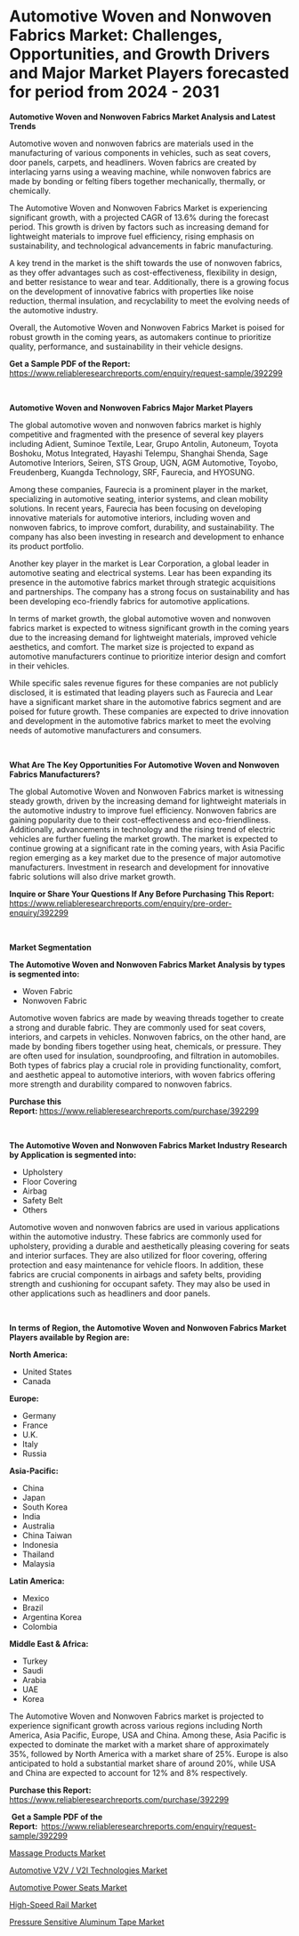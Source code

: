 <p><h1>Automotive Woven and Nonwoven Fabrics Market: Challenges, Opportunities, and Growth Drivers and Major Market Players forecasted for period from 2024 - 2031</h1></p><p><strong>Automotive Woven and Nonwoven Fabrics Market Analysis and Latest Trends</strong></p>
<p><p>Automotive woven and nonwoven fabrics are materials used in the manufacturing of various components in vehicles, such as seat covers, door panels, carpets, and headliners. Woven fabrics are created by interlacing yarns using a weaving machine, while nonwoven fabrics are made by bonding or felting fibers together mechanically, thermally, or chemically.</p><p>The Automotive Woven and Nonwoven Fabrics Market is experiencing significant growth, with a projected CAGR of 13.6% during the forecast period. This growth is driven by factors such as increasing demand for lightweight materials to improve fuel efficiency, rising emphasis on sustainability, and technological advancements in fabric manufacturing. </p><p>A key trend in the market is the shift towards the use of nonwoven fabrics, as they offer advantages such as cost-effectiveness, flexibility in design, and better resistance to wear and tear. Additionally, there is a growing focus on the development of innovative fabrics with properties like noise reduction, thermal insulation, and recyclability to meet the evolving needs of the automotive industry.</p><p>Overall, the Automotive Woven and Nonwoven Fabrics Market is poised for robust growth in the coming years, as automakers continue to prioritize quality, performance, and sustainability in their vehicle designs.</p></p>
<p><strong>Get a Sample PDF of the Report:&nbsp;</strong> <a href="https://www.reliableresearchreports.com/enquiry/request-sample/392299">https://www.reliableresearchreports.com/enquiry/request-sample/392299</a></p>
<p>&nbsp;</p>
<p><strong>Automotive Woven and Nonwoven Fabrics Major Market Players</strong></p>
<p><p>The global automotive woven and nonwoven fabrics market is highly competitive and fragmented with the presence of several key players including Adient, Suminoe Textile, Lear, Grupo Antolin, Autoneum, Toyota Boshoku, Motus Integrated, Hayashi Telempu, Shanghai Shenda, Sage Automotive Interiors, Seiren, STS Group, UGN, AGM Automotive, Toyobo, Freudenberg, Kuangda Technology, SRF, Faurecia, and HYOSUNG.</p><p>Among these companies, Faurecia is a prominent player in the market, specializing in automotive seating, interior systems, and clean mobility solutions. In recent years, Faurecia has been focusing on developing innovative materials for automotive interiors, including woven and nonwoven fabrics, to improve comfort, durability, and sustainability. The company has also been investing in research and development to enhance its product portfolio.</p><p>Another key player in the market is Lear Corporation, a global leader in automotive seating and electrical systems. Lear has been expanding its presence in the automotive fabrics market through strategic acquisitions and partnerships. The company has a strong focus on sustainability and has been developing eco-friendly fabrics for automotive applications.</p><p>In terms of market growth, the global automotive woven and nonwoven fabrics market is expected to witness significant growth in the coming years due to the increasing demand for lightweight materials, improved vehicle aesthetics, and comfort. The market size is projected to expand as automotive manufacturers continue to prioritize interior design and comfort in their vehicles.</p><p>While specific sales revenue figures for these companies are not publicly disclosed, it is estimated that leading players such as Faurecia and Lear have a significant market share in the automotive fabrics segment and are poised for future growth. These companies are expected to drive innovation and development in the automotive fabrics market to meet the evolving needs of automotive manufacturers and consumers.</p></p>
<p>&nbsp;</p>
<p><strong>What Are The Key Opportunities For Automotive Woven and Nonwoven Fabrics Manufacturers?</strong></p>
<p><p>The global Automotive Woven and Nonwoven Fabrics market is witnessing steady growth, driven by the increasing demand for lightweight materials in the automotive industry to improve fuel efficiency. Nonwoven fabrics are gaining popularity due to their cost-effectiveness and eco-friendliness. Additionally, advancements in technology and the rising trend of electric vehicles are further fueling the market growth. The market is expected to continue growing at a significant rate in the coming years, with Asia Pacific region emerging as a key market due to the presence of major automotive manufacturers. Investment in research and development for innovative fabric solutions will also drive market growth.</p></p>
<p><strong>Inquire or Share Your Questions If Any Before Purchasing This Report:</strong> <a href="https://www.reliableresearchreports.com/enquiry/pre-order-enquiry/392299">https://www.reliableresearchreports.com/enquiry/pre-order-enquiry/392299</a></p>
<p>&nbsp;</p>
<p><strong>Market Segmentation</strong></p>
<p><strong>The Automotive Woven and Nonwoven Fabrics Market Analysis by types is segmented into:</strong></p>
<p><ul><li>Woven Fabric</li><li>Nonwoven Fabric</li></ul></p>
<p><p>Automotive woven fabrics are made by weaving threads together to create a strong and durable fabric. They are commonly used for seat covers, interiors, and carpets in vehicles. Nonwoven fabrics, on the other hand, are made by bonding fibers together using heat, chemicals, or pressure. They are often used for insulation, soundproofing, and filtration in automobiles. Both types of fabrics play a crucial role in providing functionality, comfort, and aesthetic appeal to automotive interiors, with woven fabrics offering more strength and durability compared to nonwoven fabrics.</p></p>
<p><strong>Purchase this Report:&nbsp;</strong><a href="https://www.reliableresearchreports.com/purchase/392299">https://www.reliableresearchreports.com/purchase/392299</a></p>
<p>&nbsp;</p>
<p><strong>The Automotive Woven and Nonwoven Fabrics Market Industry Research by Application is segmented into:</strong></p>
<p><ul><li>Upholstery</li><li>Floor Covering</li><li>Airbag</li><li>Safety Belt</li><li>Others</li></ul></p>
<p><p>Automotive woven and nonwoven fabrics are used in various applications within the automotive industry. These fabrics are commonly used for upholstery, providing a durable and aesthetically pleasing covering for seats and interior surfaces. They are also utilized for floor covering, offering protection and easy maintenance for vehicle floors. In addition, these fabrics are crucial components in airbags and safety belts, providing strength and cushioning for occupant safety. They may also be used in other applications such as headliners and door panels.</p></p>
<p>&nbsp;</p>
<p><strong>In terms of Region, the Automotive Woven and Nonwoven Fabrics Market Players available by Region are:</strong></p>
<p>
    <p> <strong> North America: </strong>
        <ul>
            <li>United States</li>
            <li>Canada</li>
        </ul>
        </p> 
    <p> <strong> Europe: </strong>
        <ul>
            <li>Germany</li>
            <li>France</li>
            <li>U.K.</li>
            <li>Italy</li>
            <li>Russia</li>
        </ul>
        </p> 
    <p> <strong> Asia-Pacific: </strong>
        <ul>
            <li>China</li>
            <li>Japan</li>
            <li>South Korea</li>
            <li>India</li>
            <li>Australia</li>
            <li>China Taiwan</li>
            <li>Indonesia</li>
            <li>Thailand</li>
            <li>Malaysia</li>
        </ul>
        </p> 
    <p> <strong> Latin America: </strong>
        <ul>
            <li>Mexico</li>
            <li>Brazil</li>
            <li>Argentina Korea</li>
            <li>Colombia</li>
        </ul>
        </p> 
    <p> <strong> Middle East & Africa: </strong>
        <ul>
            <li>Turkey</li>
            <li>Saudi</li>
            <li>Arabia</li>
            <li>UAE</li>
            <li>Korea</li>
        </ul>
    </p>
    </p>
<p><p>The Automotive Woven and Nonwoven Fabrics market is projected to experience significant growth across various regions including North America, Asia Pacific, Europe, USA and China. Among these, Asia Pacific is expected to dominate the market with a market share of approximately 35%, followed by North America with a market share of 25%. Europe is also anticipated to hold a substantial market share of around 20%, while USA and China are expected to account for 12% and 8% respectively.</p></p>
<p><strong>Purchase this Report: </strong><a href="https://www.reliableresearchreports.com/purchase/392299">https://www.reliableresearchreports.com/purchase/392299</a></p>
<p>&nbsp;<strong>Get a Sample PDF of the Report:&nbsp;&nbsp;</strong><a href="https://www.reliableresearchreports.com/enquiry/request-sample/392299">https://www.reliableresearchreports.com/enquiry/request-sample/392299</a></p>
<p><strong></strong></p>
<p><p><a href="https://view.publitas.com/reportprime-1/massage-products-market-size-market-share-and-global-market-analysis-report-2024-2031/">Massage Products Market</a></p><p><a href="https://picayune-night-cbd.notion.site/Automotive-V2V-V2I-Technologies-Market-Provides-a-Comprehensive-Analysis-Including-a-Macro-Overvie-c64ba973433c4374a7bd034f5bea9040">Automotive V2V / V2I Technologies Market</a></p><p><a href="https://valiant-lunge-8fe.notion.site/Automotive-Power-Seats-Market-Size-Market-Share-and-Global-Market-Analysis-Report-2024-2031-6c71d43802244c50877f2ea110f3de36">Automotive Power Seats Market</a></p><p><a href="https://artistic-helicopter-ca9.notion.site/High-Speed-Rail-Market-Size-Market-Share-and-Global-Market-Analysis-Report-2024-2031-b7b5aa765d6b452795d914d61d00105d">High-Speed Rail Market</a></p><p><a href="https://view.publitas.com/reportprime-1/pressure-sensitive-aluminum-tape-market-size-2024-2031-global-industrial-analysis-key-geographical-regions-market-share-top-key-players-product-types-and-forecast-research-report/">Pressure Sensitive Aluminum Tape Market</a></p></p>